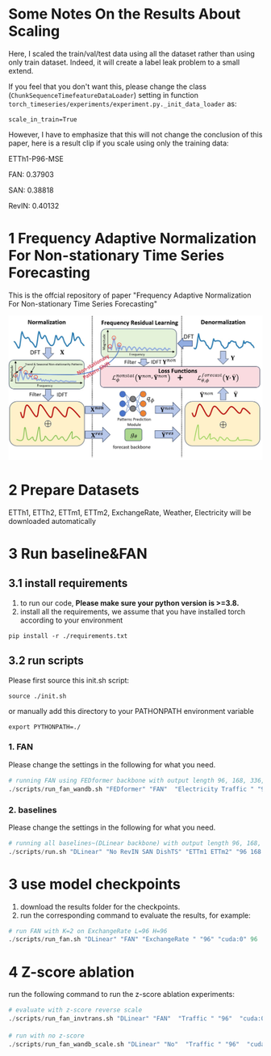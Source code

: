 # Some Notes On the Results About Scaling

Here, I scaled the train/val/test data using all the dataset rather than using only train dataset.
Indeed, it will create a label leak problem to a small extend.

If you feel that you don't want this, please change the class (`ChunkSequenceTimefeatureDataLoader`) setting in function `torch_timeseries/experiments/experiment.py._init_data_loader` as:

```
scale_in_train=True
```
However, I have to emphasize that this will not change the conclusion of this paper, here is a result clip if you scale using only the training data:

ETTh1-P96-MSE

FAN: 0.37903

SAN: 0.38818

RevIN: 0.40132


# 1 Frequency Adaptive Normalization For Non-stationary Time Series Forecasting

This is the offcial repository of paper "Frequency Adaptive Normalization For Non-stationary Time Series Forecasting"

![FAN](./fig/overview.jpg)



# 2 Prepare Datasets

ETTh1, ETTh2, ETTm1, ETTm2, ExchangeRate, Weather, Electricity will be downloaded automatically

# 3 Run baseline&FAN

## 3.1 install requirements

1. to run our code, **Please make sure your python version is >=3.8.**
2. install all the requirements, we assume that you have installed torch according to your environment
```
pip install -r ./requirements.txt
```


## 3.2 run scripts

Please first source this init.sh script:

```
source ./init.sh 
```

or manually add this directory to your PATHONPATH environment variable

```
export PYTHONPATH=./
```

### 1. FAN

Please change the settings in the following for what you need.
```python
# running FAN using FEDformer backbone with output length 96, 168, 336, 720 on dataset Electricity Traffic with input window 96, and hyperparameter k = 4
./scripts/run_fan_wandb.sh "FEDformer" "FAN"  "Electricity Traffic " "96 168 336 720"  "cuda:0" 96  "{freq_topk:4}"
```
### 2. baselines
Please change the settings in the following for what you need.
```python
# running all baselines~(DLinear backbone) with output length 96, 168, 336, 720 on dataset ETTm1 ETTm2 with input window 96
./scripts/run.sh "DLinear" "No RevIN SAN DishTS" "ETTm1 ETTm2" "96 168 336 720"  "cuda:0" 96
```


# 3 use model checkpoints

1. download the results folder for the checkpoints.
2. run the corresponding command to evaluate the results, for example:
```python
# run FAN with K=2 on ExchangeRate L=96 H=96
./scripts/run_fan.sh "DLinear" "FAN" "ExchangeRate " "96" "cuda:0" 96  "{freq_topk:2}"
```

# 4 Z-score ablation
run the following command to run the z-score ablation experiments:
```python
# evaluate with z-score reverse scale
./scripts/run_fan_invtrans.sh "DLinear" "FAN"  "Traffic " "96"  "cuda:0" 96  "{freq_topk:30}"

# run with no z-score
./scripts/run_fan_wandb_scale.sh "DLinear" "No"  "Traffic " "96"  "cuda:0" 96  "{freq_topk:30}" "NoScaler"
```
